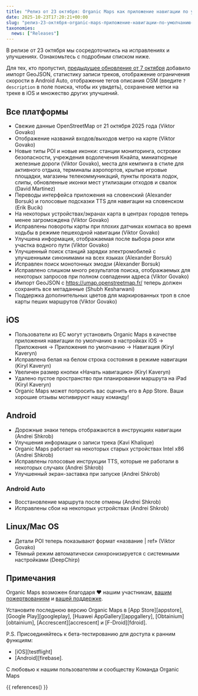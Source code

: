 ```yaml
---
title: "Релиз от 23 октября: Organic Maps как приложение навигации по умолчанию в ЕС на iOS, отображение дорожных знаков на Android и другие улучшения и исправления"
date: 2025-10-23T17:20:21+00:00
slug: "релиз-23-октября-organic-maps-приложение-навигации-по-умолчанию-ес-ios-дорожные-знаки-android-улучшения-исправления"
taxonomies:
  news: ["Releases"]
---
```


В релизе от 23 октября мы сосредоточились на исправлениях и улучшениях. Ознакомьтесь с подробным списком ниже.

Для тех, кто пропустил, [предыдущее обновление от 7 октября](https://organicmaps.app/news/2025-10-07/android-auto-speed-limit-geojson-support-recording-track-statistics-osm-description-display/
) добавило импорт GeoJSON, статистику записи треков, отображение ограничения скорости в Android Auto, отображение тегов описания OSM (введите `?description` в поле поиска, чтобы их увидеть), сохранение метки на треке в iOS и множество других улучшений.

## Все платформы

- Свежие данные OpenStreetMap от 21 октября 2025 года (Viktor Govako)
- Отображение названий входов/выходов метро на карте (Viktor Govako)
- Новые типы POI и новые иконки: станции мониторинга, островки безопасности, учреждения водолечения Кнайпа, миниатюрные железные дороги (Viktor Govako), места для кемпинга в стиле для активного отдыха, терминалы аэропортов, крытые игровые площадки, магазины телекоммуникаций, пункты проката лодок, слипы, обновленные иконки мест утилизации отходов и свалок (David Martinez)
- Переводы интерфейса приложения на словенский (Alexander Borsuk) и голосовые подсказки TTS для навигации на словенском (Erik Bucik)
- На некоторых устройствах/экранах карта в центрах городов теперь менее загромождена (Viktor Govako)
- Исправлены повороты карты при плохих датчиках компаса во время ходьбы в режиме пешеходной навигации (Viktor Govako)
- Улучшена информация, отображаемая после выбора реки или участка водного пути (Viktor Govako)
- Улучшенный поиск станций зарядки электромобилей с улучшенными синонимами на всех языках (Alexander Borsuk)
- Исправлен поиск монотонных эмодзи (Alexander Borsuk)
- Исправлено слишком много результатов поиска, отображаемых для некоторых запросов при полном совпадении адреса (Viktor Govako)
- Импорт GeoJSON с https://umap.openstreetmap.fr/ теперь должен сохранять все метаданные (Shubh Kesharwani)
- Поддержка дополнительных цветов для маркированных троп в слое карты пеших маршрутов (Viktor Govako)

## iOS

- Пользователи из ЕС могут установить Organic Maps в качестве приложения навигации по умолчанию в настройках iOS → Приложения → Приложения по умолчанию → Навигация (Kiryl Kaveryn)
- Исправлена белая на белом строка состояния в режиме навигации (Kiryl Kaveryn)
- Увеличен размер кнопки «Начать навигацию» (Kiryl Kaveryn)
- Удалено пустое пространство при планировании маршрута на iPad (Kiryl Kaveryn)
- Organic Maps может попросить вас оценить его в App Store. Ваши хорошие отзывы мотивируют нашу команду!

## Android

- Дорожные знаки теперь отображаются в инструкциях навигации (Andrei Shkrob)
- Улучшения информации о записи трека (Kavi Khalique)
- Organic Maps работает на некоторых старых устройствах Intel x86 (Andrei Shkrob)
- Исправлены голосовые инструкции TTS, которые не работали в некоторых случаях (Andrei Shkrob)
- Улучшенный экран-заставка при запуске (Andrei Shkrob)

### Android Auto
- Восстановление маршрута после отмены (Andrei Shkrob)
- Исправлены сбои на некоторых устройствах (Andrei Shkrob)

## Linux/Mac OS

- Детали POI теперь показывают формат «название | ref» (Viktor Govako)
- Тёмный режим автоматически синхронизируется с системными настройками (DeepChirp)

## Примечания

Organic Maps возможен благодаря ❤️ нашим участникам, [вашим пожертвованиям](@/donate/index.ru.md) и [вашей поддержке](@/contribute/index.ru.md).

Установите последнюю версию Organic Maps в [App Store][appstore], [Google Play][googleplay], [Huawei AppGallery][appgallery], [Obtainium][obtainium], [Accrescent][accrescent] и [F-Droid][fdroid].

P.S. Присоединяйтесь к бета-тестированию для доступа к ранним функциям:
- [iOS][testflight]
- [Android][firebase].

С любовью к нашим пользователям и сообществу
Команда Organic Maps

{{ references() }}
